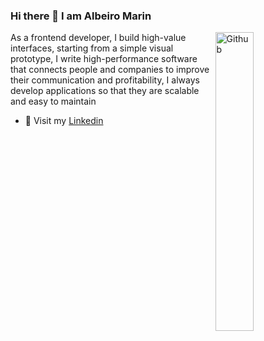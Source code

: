 ### Hi there 👋 I am Albeiro Marin

<img width="35%" align="right" alt="Github" src="https://user-images.githubusercontent.com/48678280/88862734-4903af80-d201-11ea-968b-9c939d88a37c.gif" />

As a frontend developer, I build high-value interfaces, starting from a simple visual prototype, I write high-performance software that connects people and companies to improve their communication and profitability, I always develop applications so that they are scalable and easy to maintain

- 🤵 Visit my [Linkedin](https://www.linkedin.com/in/albeiromr) 


